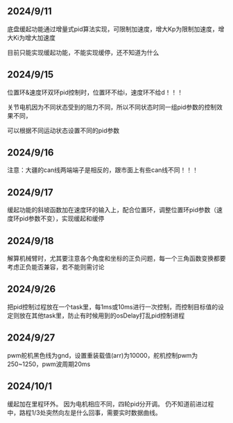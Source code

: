 ## 2024/9/11

底盘缓起功能通过增量式pid算法实现，可限制加速度，增大Kp为限制加速度，增大Ki为增大加速度

目前只能实现缓起功能，不能实现缓停，还不知道为什么

## 2024/9/15

位置环&速度环双环pid控制时，位置环不给i，速度环不给d！！！

关节电机因为不同状态受到的阻力不同，所以不同状态时同一组pid参数的控制效果不同，

可以根据不同运动状态设置不同的pid参数

## 2024/9/16

注意：大疆的can线两端端子是相反的，跟市面上有些can线不同！！！

## 2024/9/17

缓起功能的斜坡函数加在速度环的输入上，配合位置环，调整位置环pid参数（速度环pid参数不变），实现缓起和缓停

## 2024/9/18

解算机械臂时，尤其要注意各个角度和坐标的正负问题，每一个三角函数变换都要考虑正负能否兼容，若不能则需讨论

## 2024/9/26

把pid控制过程放在一个task里，每1ms或10ms进行一次控制，而控制目标值的设定则放在其他task里，防止有时候用到的osDelay打乱pid控制进程

## 2024/9/27

pwm舵机黑色线为gnd，设置重装载值(arr)为10000，舵机控制pwm为250~1250，pwm波周期20ms

## 2024/10/1

缓起加在里程环外。
因为电机相应不同，四轮pid分开调。
仍不知道前进过程中，路程1/3处突然向左是什么回事，需要实时数据曲线。
